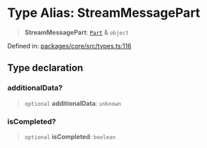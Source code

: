 # Type Alias: StreamMessagePart

> **StreamMessagePart**: [`Part`](Part.md) & `object`

Defined in: [packages/core/src/types.ts:116](https://github.com/GeoDaCenter/openassistant/blob/dc72d81a35cf8e46295657303846fbb4ad891993/packages/core/src/types.ts#L116)

## Type declaration

### additionalData?

> `optional` **additionalData**: `unknown`

### isCompleted?

> `optional` **isCompleted**: `boolean`
